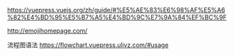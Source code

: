
   
   https://vuepress.vuejs.org/zh/guide/#%E5%AE%83%E6%98%AF%E5%A6%82%E4%BD%95%E5%B7%A5%E4%BD%9C%E7%9A%84%EF%BC%9F

   http://emojihomepage.com/

   流程图语法 https://flowchart.vuepress.ulivz.com/#usage